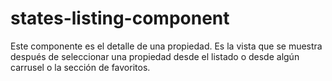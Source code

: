 # states-listing-component

Este componente es el detalle de una propiedad. Es la vista que se muestra después de seleccionar una propiedad desde el listado o desde algún carrusel o la sección de favoritos.

